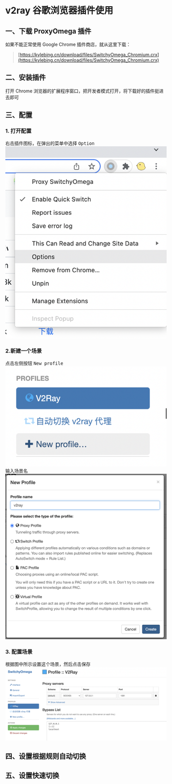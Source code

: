 # v2ray 谷歌浏览器插件使用

## 一、下载 ProxyOmega 插件

如果不能正常使用 Google Chrome 插件商店，就从这里下载：
> [https://kylebing.cn/download/files/SwitchyOmega_Chromium.crx](https://kylebing.cn/download/files/SwitchyOmega_Chromium.crx)

## 二、安装插件

打开 Chrome 浏览器的扩展程序窗口，把开发者模式打开，将下载好的插件挺进去即可

## 三、配置

### 1. 打开配置
右击插件图标，在弹出的菜单中选择 <kbd>Option</kbd>
![omega_options](./img/omega_options.png)

### 2.新建一个场景
点击左侧按钮 <kbd>New profile</kbd>
![new_profile](./img/new_profile.png)
输入场景名
![new_name](./img/new_name.png)

### 3. 配置场景
根据图中所示设置这个场景，然后点击保存
![new_name](./img/new_options.png)


## 四、设置根据规则自动切换

## 五、设置快速切换
